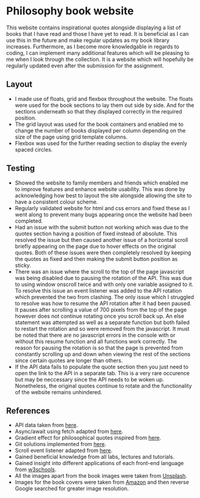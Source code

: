 # Philosophy book website
This website contains inspirational quotes alongside displaying a list of books that I have read and those I have yet to read. It is beneficial as I can use this in the future and make regular updates as my book library increases. Furthermore, as I become more knowledgable in regards to coding, I can implement many additional features which will be pleasing to me when I look through the collection. It is a website which will hopefully be regularly updated even after the submission for the assignment.
## Layout
- I made use of floats, grid and flexbox throughout the website. The floats were used for the book sections to lay them out side by side. And for the sections underneath so that they displayed correctly in the required position.
- The grid layout was used for the book containers and enabled me to change the number of books displayed per column depending on the size of the page using grid template columns.
- Flexbox was used for the further reading section to display the evenly spaced circles. 
## Testing 
- Showed the website to family members and friends which enabled me to improve features and enhance website usability. This was done by acknowledging how best to layout the site alongside allowing the site to have a consistent colour scheme.
- Regularly validated website for html and css errors and fixed these as I went along to prevent many bugs appearing once the website had been completed.
- Had an issue with the submit button not working which was due to the quotes section having a position of fixed instead of absolute. This resolved the issue but then caused another issue of a horizontal scroll briefly appearing on the page due to hover effects on the original quotes. Both of these issues were then completely resolved by keeping the quotes as fixed and then making the submit button position as sticky.
- There was an issue where the scroll to the top of the page javascript was being disabled due to pausing the rotation of the API. This was due to using window onscroll twice and with only one variable assigned to it. To resolve this issue an event listener was added to the API rotation which prevented the two from clashing. The only issue which I struggled to resolve was how to resume the API rotation after it had been paused. It pauses after scrolling a value of 700 pixels from the top of the page however does not continue rotating once you scroll back up. An else statement was attempted as well as a separate function but both failed to restart the rotation and so were removed from the javascript. It must be noted that there are no javascript errors in the console with or without this resume function and all functions work correctly. The reason for pausing the rotation is so that the page is prevented from constantly scrolling up and down when viewing the rest of the sections since certain quotes are longer than others. 
- If the API data fails to populate the quote section then you just need to open the link to the API in a separate tab. This is a very rare occurence but may be neccessary since the API needs to be woken up. Nonetheless, the original quotes continue to rotate and the functionality of the website remains unhindered. 
## References
- API data taken from [here](https://philosophy-quotes-api.glitch.me/quotes).
- Async/await using fetch adapted from [here](https://www.youtube.com/watch?v=h6Zo8cxCFoY).
- Gradient effect for philosophical quotes inspired from [here](https://www.youtube.com/watch?v=dhLcyBCJ0r4).
- Git solutions implemented from [here](https://www.atlassian.com/git/tutorials/using-branches).
- Scroll event listener adapted from [here](https://stackoverflow.com/questions/12522807/scroll-event-listener-javascript).
- Gained beneficial knowledge from all labs, lectures and tutorials.
- Gained insight into different applications of each front-end language from [w3schools](https://www.w3schools.com/).
- All the images apart from the book images were taken from [Unsplash](https://unsplash.com/).
- Images for the book covers were taken from [Amazon](https://www.amazon.co.uk/) and then reverse Google searched for greater image resolution.